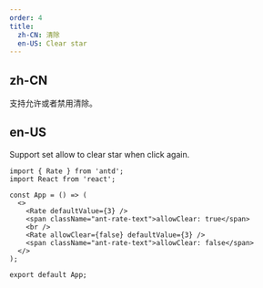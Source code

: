 ```yaml
---
order: 4
title:
  zh-CN: 清除
  en-US: Clear star
---
```


## zh-CN

支持允许或者禁用清除。

## en-US

Support set allow to clear star when click again.

```tsx
import { Rate } from 'antd';
import React from 'react';

const App = () => (
  <>
    <Rate defaultValue={3} />
    <span className="ant-rate-text">allowClear: true</span>
    <br />
    <Rate allowClear={false} defaultValue={3} />
    <span className="ant-rate-text">allowClear: false</span>
  </>
);

export default App;
```
